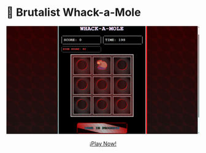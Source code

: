 # 🔨 Brutalist Whack-a-Mole

<div align="center">
  <img src="./public/banner.png" alt="Whack-a-Mole" width="600"/>
  
  [¡Play Now!](https://whack-a-mole-brutalist.onrender.com)
</div>
